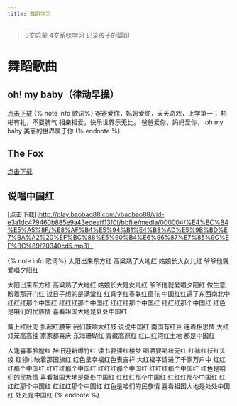 ```yaml
---
title: 舞蹈学习
---
```


> 3岁启蒙 4岁系统学习 记录孩子的脚印

# 舞蹈歌曲

## oh! my baby（律动早操）

[点击下载](http://play.baobao88.com/vbaobao88/vid-e3a1dc479460b885e9a43edeeff13f0f/bbfile/media/000000/oh!%20my%20baby/569a9054.mp3)
{% note info 歌词%}
爸爸爱你，妈妈爱你，天天游戏，上学第一；
彬彬有礼，不耍脾气
相亲相爱，快乐世界乐无比。
爸爸爱你，妈妈爱你，
oh my baby
美丽的世界属于你
{% endnote %}



## The Fox


[点击下载](http://play.baobao88.com/vbaobao88/vid-e3a1dc479460b885e9a43edeeff13f0f/bbfile/media/000004/%E8%8B%B1%E8%AF%AD/The%20Fox%20(What%20Does%20the%20Fox%20Say%20)/389a7339.mp3")

## 说唱中国红

[点击下载](http://play.baobao88.com/vbaobao88/vid-e3a1dc479460b885e9a43edeeff13f0f/bbfile/media/000004/%E4%BC%B4%E5%A5%8F/%E8%AF%B4%E5%94%B1%E4%B8%AD%E5%9B%BD%E7%BA%A2%20%EF%BC%88%E5%90%B4%E6%96%87%E7%85%9C%EF%BC%89/20340cd5.mp3）

{% note info 歌词%}
太阳出来东方红
高粱熟了大地红
姑娘长大女儿红
爷爷他就爱唱夕阳红

太阳出来东方红
高粱熟了大地红
姑娘长大是女儿红
爷爷他就爱唱夕阳红
做生意盼着那开门红
过日子想的是满堂红
红喜字红春联红窗花
中国红红遍了东西南北中
红红红那个中国红
红红红那个中国红
红红红那个中国红
红红红那个中国红
红色是咱们的民族情
喜看祖国大地是处处中国红

戴上红肚兜
扎起红腰带
我们敲响大红鼓
说说中国红
南国有红豆
连着相思情
大红灯笼高高挂
家家都喜庆
东海珊瑚红
青藏高原红
红山红河红土地
都是中国红

人逢喜事脸膛红
辞旧迎新爆竹红
读书要读红楼梦
喝酒要喝状元红
红袜红袄红头绫
红领巾映着那国旗红
红色呈幸福红色表吉祥
大红福字请进了千家万户中
红红红那个中国红
红红红那个中国红
红红红那个中国红
红红红那个中国红
红色是咱们的民族情
喜看祖国大地是处处中国红
红红红那个中国红
红红红那个中国红
红红红那个中国红
红红红那个中国红
红色是咱们的民族情
喜看祖国大地是处处中国红
处处是中国红
{% endnote %}

